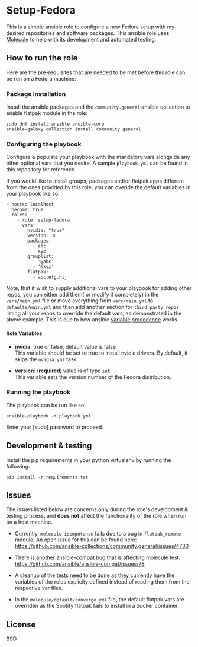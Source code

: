 Setup-Fedora
=========

This is a simple ansible role to configure a new Fedora setup with my desired repositories and  software packages. This ansible role uses [Molecule](https://molecule.readthedocs.io/en/latest/index.html) to help with its development and automated testing.


How to run the role
-------------------

Here are the pre-requisites that are needed to be met before this role can be run on a Fedora machine:

### Package Installation
Install the ansible packages and the `community.general` ansible collection to enable flatpak module in the role:

```
sudo dnf install ansible ansible-core
ansible-galaxy collection install community.general
```

### Configuring the playbook
Configure & populate your playbook with the mandatory vars alongside any other optional vars that you desire. A sample `playbook.yml` can be found in this repository for reference.

If you would like to install groups, packages and/or flatpak apps different from the ones provided by this role, you can overide the default variables in your playbook like so:

```
- hosts: localhost
  become: true
  roles:
    - role: setup-fedora
      vars:
        nvidia: "true"
        version: 36
        packages:
          - abc
          - xyz
        grouplist:
          - '@abc'
          - '@xyz'
        flatpak:
          - abc.efg.hij
```

Note, that if wish to supply additional vars to your playbook for adding other repos, you can either add them( or modify it completely) in the `vars/main.yml` file or move everything from `vars/main.yml` to `defaults/main.yml` and then add another section for `third_party_repos` listing all your repos to override the default vars, as demonstrated in the above example. This is due to how ansible [variable precedence](https://docs.ansible.com/ansible/latest/user_guide/playbooks_variables.html#ansible-variable-precedence) works. 

#### Role Variables
- **nvidia**: true or false, default value is false \
    This variable should be set to true to install nvidia drivers. By default, it skips the `nvidia.yml` task.

- **version**: (**required**) value is of type `int`  \
    This variable sets the version number of the Fedora distribution.


### Running the playbook 
The playbook can be run like so:
 ```
 ansible-playbook -K playbook.yml
 ```
Enter your [sudo] password to proceed.


Development & testing
---------------------

Install the pip requirements in your python virtualenv by running the following:
```
pip install -r requirements.txt
```

Issues
------

The issues listed below are concerns only during the role's development & testing process, and **does not** affect the functionality of the role when run on a host machine. 

* Currently, `molecule idempotence` fails due to a bug in `flatpak_remote` module. An open issue for this can be found here: https://github.com/ansible-collections/community.general/issues/4730

* There is another ansible-compat bug that is affecting molecule test: https://github.com/ansible/ansible-compat/issues/78

* A cleanup of the tests need to be done as they currently have the variables of the roles explicity defined instead of reading them from the respective var files.

* In the `molecule/default/converge.yml` file, the default flatpak vars are overriden as the Spotify flatpak fails to install in a docker container. 

License
-------

BSD

